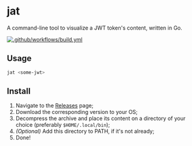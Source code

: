 # jat

A command-line tool to visualize a JWT token's content, written in Go.

[![.github/workflows/build.yml](https://github.com/mathcale/jat/actions/workflows/build.yml/badge.svg?branch=main)](https://github.com/mathcale/jat/actions/workflows/build.yml)

## Usage

```sh
jat <some-jwt>
```

## Install

1. Navigate to the [Releases](https://github.com/mathcale/jat/releases) page;
2. Download the corresponding version to your OS;
3. Decompress the archive and place its content on a directory of your choice (preferably `$HOME/.local/bin`);
4. _(Optional)_ Add this directory to PATH, if it's not already;
5. Done!
